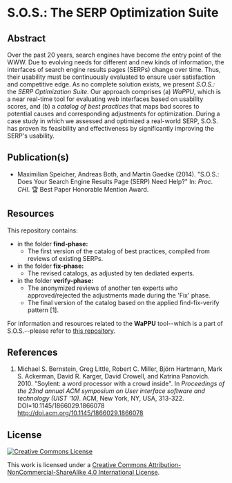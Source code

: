 S.O.S.: The SERP Optimization Suite
===================================

## Abstract

Over the past 20 years, search engines have become *the* entry point of the WWW. Due to evolving needs for different and new kinds of information, the interfaces of search engine results pages (SERPs) change over time. Thus, their usability must be continuously evaluated to ensure user satisfaction and competitive edge. As no complete solution exists, we present *S.O.S.:* the *SERP Optimization Suite*. Our approach comprises (a) *WaPPU*, which is a near real-time tool for evaluating web interfaces based on usability scores, and (b) a *catalog of best practices* that maps bad scores to potential causes and corresponding adjustments for optimization. During a case study in which we assessed and optimized a real-world SERP, S.O.S. has proven its feasibility and effectiveness by significantly improving the SERP's usability.

## Publication(s)

- Maximilian Speicher, Andreas Both, and Martin Gaedke (2014). "S.O.S.: Does Your Search Engine Results Page (SERP) Need Help?" In: *Proc. CHI*. :trophy: Best Paper Honorable Mention Award.

## Resources

This repository contains:

- in the folder **find-phase:**
  - The first version of the catalog of best practices, compiled from reviews of existing SERPs.
- in the folder **fix-phase:**
  - The revised catalogs, as adjusted by ten dediated experts.
- in the folder **verify-phase:**
  - The anonymized reviews of another ten experts who approved/rejected the adjustments made during the 'Fix' phase.
  - The final version of the catalog based on the applied find-fix-verify pattern [1].

For information and resources related to the **WaPPU** tool--which is a part of S.O.S.--please refer to [this repository](https://github.com/maxspeicher/wappu-resources).

## References

1. Michael S. Bernstein, Greg Little, Robert C. Miller, Björn Hartmann, Mark S. Ackerman, David R. Karger, David Crowell, and Katrina Panovich. 2010. "Soylent: a word processor with a crowd inside". In *Proceedings of the 23nd annual ACM symposium on User interface software and technology (UIST '10)*. ACM, New York, NY, USA, 313-322. DOI=10.1145/1866029.1866078 http://doi.acm.org/10.1145/1866029.1866078

## License

[![Creative Commons License](https://i.creativecommons.org/l/by-nc-sa/4.0/88x31.png)](http://creativecommons.org/licenses/by-nc-sa/4.0/)

This work is licensed under a [Creative Commons Attribution-NonCommercial-ShareAlike 4.0 International License](http://creativecommons.org/licenses/by-nc-sa/4.0/).

